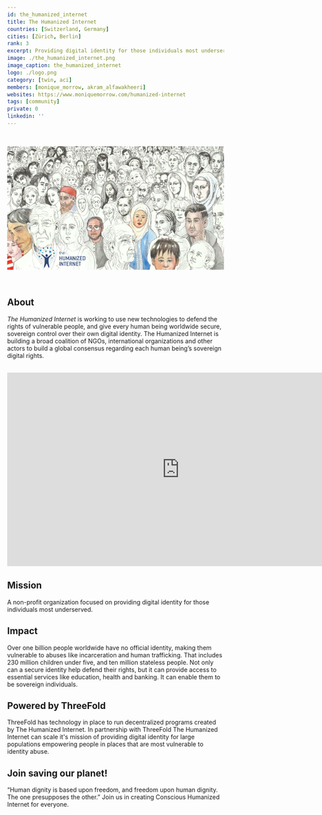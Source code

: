 ```yaml
---
id: the_humanized_internet
title: The Humanized Internet
countries: [Switzerland, Germany]
cities: [Zürich, Berlin]
rank: 3
excerpt: Providing digital identity for those individuals most underserved.
image: ./the_humanized_internet.png
image_caption: the_humanized_internet
logo: ./logo.png
category: [twin, aci]
members: [monique_morrow, akram_alfawakheeri]
websites: https://www.moniquemorrow.com/humanized-internet
tags: [community]
private: 0
linkedin: ''
---
```


<br/>

![the_humanized_internet](./the_humanized_internet2.png)

<br/>

## About

*The Humanized Internet* is working to use new technologies to defend the rights of vulnerable people, and give every human being worldwide secure, sovereign control over their own digital identity. The Humanized Internet is building a broad coalition of NGOs, international organizations and other actors to build a global consensus regarding each human being’s sovereign digital rights.

<BR>

<iframe src="https://player.vimeo.com/video/442276485" width="800" height="450" frameborder="0" allow="autoplay; fullscreen" allowfullscreen></iframe>

<BR>

## Mission

A non-profit organization focused on providing digital identity for those individuals most underserved.

## Impact

Over one billion people worldwide have no official identity, making them vulnerable to abuses like incarceration and human trafficking. That includes 230 million children under five, and ten million stateless people. Not only can a secure identity help defend their rights, but it can provide access to essential services like education, health and banking. It can enable them to be sovereign individuals.

## Powered by ThreeFold

ThreeFold has technology in place to run decentralized programs created by The Humanized Internet. In partnership with ThreeFold The Humanized Internet can scale it's mission of providing digital identity for large populations empowering people in places that are most vulnerable to identity abuse.

## Join saving our planet!
 
“Human dignity is based upon freedom, and freedom upon human dignity. The one presupposes the other.” Join us in creating Conscious Humanized Internet for everyone.

<!-- ## TFGrid Solution

### Roadmap

- Q1 2021
  - Integrate on ThreeFold Grid, 3Bot
 -->